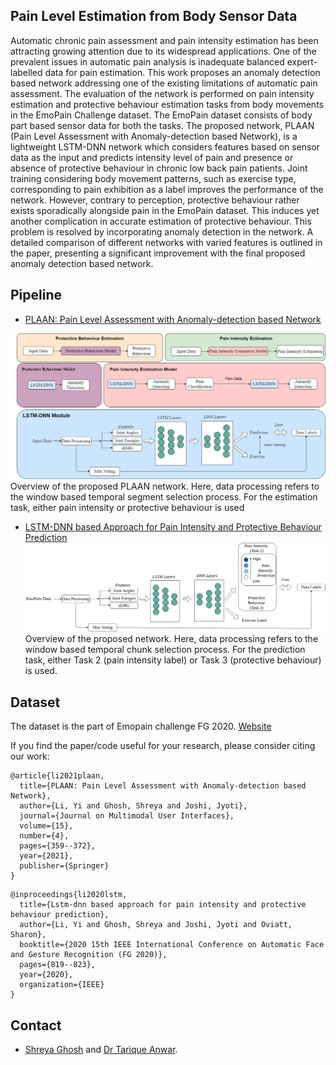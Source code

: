 ## Pain Level Estimation from Body Sensor Data

Automatic chronic pain assessment and pain intensity estimation has been attracting growing attention due to its widespread applications. One of the prevalent issues in automatic pain analysis is inadequate balanced expert-labelled data for pain estimation. This work proposes an anomaly detection based network addressing one of the existing limitations of automatic pain assessment. The evaluation of the network is performed on pain intensity estimation and protective behaviour estimation tasks from body movements in the EmoPain Challenge dataset. The EmoPain dataset consists of body part based sensor data for both the tasks. The proposed network, PLAAN (Pain Level Assessment with Anomaly-detection based Network), is a lightweight LSTM-DNN network which considers features based on sensor data as the input and predicts intensity level of pain and presence or absence of protective behaviour in chronic low back pain patients. Joint training considering body movement patterns, such as exercise type, corresponding to pain exhibition as a label improves the performance of the network. However, contrary to perception, protective behaviour rather exists sporadically alongside pain in the EmoPain dataset. This induces yet another complication in accurate estimation of protective behaviour. This problem is resolved by incorporating anomaly detection in the network. A detailed comparison of different networks with varied features is outlined in the paper, presenting a significant improvement with the final proposed anomaly detection based network. 

## Pipeline 
* [PLAAN: Pain Level Assessment with Anomaly-detection based Network](https://link.springer.com/article/10.1007/s12193-020-00362-8)

![pipeline_plaan](/figs/emopain.png) 
Overview of the proposed PLAAN network. Here, data processing refers to the window based temporal segment selection process. For the estimation task, either pain intensity or protective behaviour is used

* [LSTM-DNN based Approach for Pain Intensity and Protective Behaviour Prediction](https://ieeexplore.ieee.org/abstract/document/9320192)
![pipeline_fg](/figs/emopain_fg.png) 
Overview of the proposed network. Here, data processing refers to the window based temporal chunk selection process. For the prediction task,
either Task 2 (pain intensity label) or Task 3 (protective behaviour) is used.


## Dataset
The dataset is the part of Emopain challenge FG 2020. [Website](https://github.com/Mvrjustid/EmoPainChallenge2020) 


If you find the paper/code useful for your research, please consider citing our work:
```
@article{li2021plaan,
  title={PLAAN: Pain Level Assessment with Anomaly-detection based Network},
  author={Li, Yi and Ghosh, Shreya and Joshi, Jyoti},
  journal={Journal on Multimodal User Interfaces},
  volume={15},
  number={4},
  pages={359--372},
  year={2021},
  publisher={Springer}
}
```
```
@inproceedings{li2020lstm,
  title={Lstm-dnn based approach for pain intensity and protective behaviour prediction},
  author={Li, Yi and Ghosh, Shreya and Joshi, Jyoti and Oviatt, Sharon},
  booktitle={2020 15th IEEE International Conference on Automatic Face and Gesture Recognition (FG 2020)},
  pages={819--823},
  year={2020},
  organization={IEEE}
}
```
 
## Contact
- <a href="https://sites.google.com/view/shreyaghosh/home">Shreya Ghosh</a> and <a href="https://scholar.google.com/citations?hl=en&user=omcJ_bQAAAAJ&view_op=list_works&sortby=pubdate">Dr Tarique Anwar</a>.
